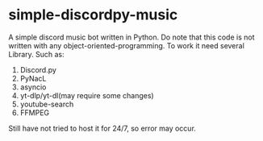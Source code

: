 # simple-discordpy-music
A simple discord music bot written in Python. Do note that this code is not written with any object-oriented-programming.
To work it need several Library. Such as:
1. Discord.py
2. PyNacL
3. asyncio
4. yt-dlp/yt-dl(may require some changes)
5. youtube-search
6. FFMPEG

Still have not tried to host it for 24/7, so error may occur.
